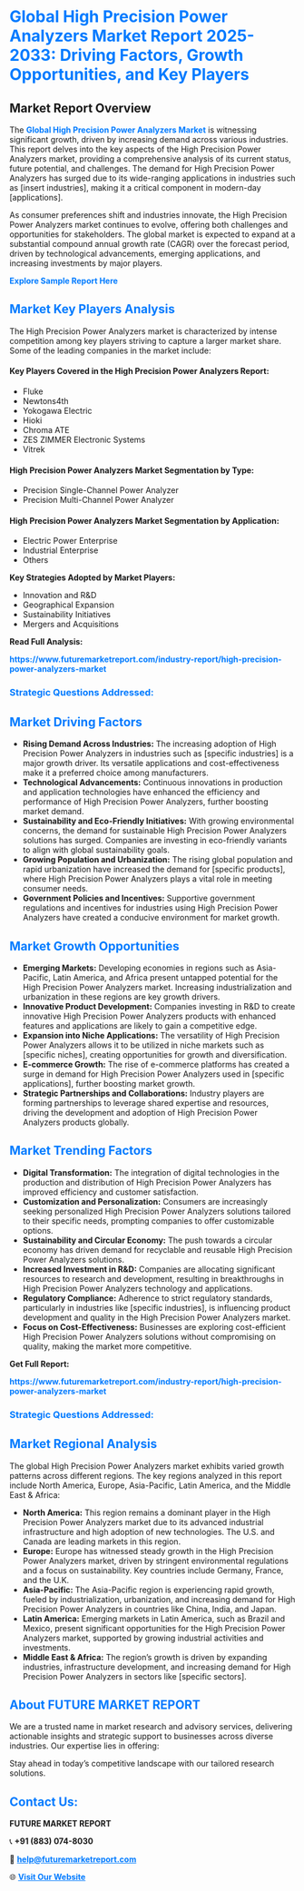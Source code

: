 <h1 style="color: #007BFF;">Global High Precision Power Analyzers Market Report 2025-2033: Driving Factors, Growth Opportunities, and Key Players</h1>

<section id="overview">
<h2>Market Report Overview</h2>
<p>The <a href="https://www.futuremarketreport.com/industry-report/high-precision-power-analyzers-market" style="color: #007BFF; text-decoration: none;"><strong>Global High Precision Power Analyzers Market</strong></a> is witnessing significant growth, driven by increasing demand across various industries. This report delves into the key aspects of the High Precision Power Analyzers market, providing a comprehensive analysis of its current status, future potential, and challenges. The demand for High Precision Power Analyzers has surged due to its wide-ranging applications in industries such as [insert industries], making it a critical component in modern-day [applications].</p>
<p>As consumer preferences shift and industries innovate, the High Precision Power Analyzers market continues to evolve, offering both challenges and opportunities for stakeholders. The global market is expected to expand at a substantial compound annual growth rate (CAGR) over the forecast period, driven by technological advancements, emerging applications, and increasing investments by major players.</p>
</section>

<section id="overview">
<p><a href="https://www.futuremarketreport.com/request-sample/reportId=29346" style="color: #007BFF; text-decoration: none;"><strong>Explore Sample Report Here</strong></a></p>
</section>

<section id="key-players">
<h2 style="color: #007BFF;">Market Key Players Analysis</h2>
<p>The High Precision Power Analyzers market is characterized by intense competition among key players striving to capture a larger market share. Some of the leading companies in the market include:</p>
<h4>Key Players Covered in the High Precision Power Analyzers Report:</h4>
<ul><li>Fluke</li><li>Newtons4th</li><li>Yokogawa Electric</li><li>Hioki</li><li>Chroma ATE</li><li>ZES ZIMMER Electronic Systems</li><li>Vitrek</li></ul>
<h4>High Precision Power Analyzers Market Segmentation by Type:</h4>
<ul><li>Precision Single-Channel Power Analyzer</li><li>Precision Multi-Channel Power Analyzer</li></ul>

<h4>High Precision Power Analyzers Market Segmentation by Application:</h4>
<ul><li>Electric Power Enterprise</li><li>Industrial Enterprise</li><li>Others</li></ul>
<p><strong>Key Strategies Adopted by Market Players:</strong></p>
<ul>
<li>Innovation and R&D</li>
<li>Geographical Expansion</li>
<li>Sustainability Initiatives</li>
<li>Mergers and Acquisitions</li>
</ul>
</section>

<section>
<p><strong>Read Full Analysis: </strong></p><a href="https://www.futuremarketreport.com/industry-report/high-precision-power-analyzers-market" style="color: #007BFF; text-decoration: none;"><strong>https://www.futuremarketreport.com/industry-report/high-precision-power-analyzers-market</strong></a>
<h3 style="color: #007BFF;">Strategic Questions Addressed:</h3>
</section>

<section id="driving-factors">
<h2 style="color: #007BFF;">Market Driving Factors</h2>
<ul>
<li><strong>Rising Demand Across Industries:</strong> The increasing adoption of High Precision Power Analyzers in industries such as [specific industries] is a major growth driver. Its versatile applications and cost-effectiveness make it a preferred choice among manufacturers.</li>
<li><strong>Technological Advancements:</strong> Continuous innovations in production and application technologies have enhanced the efficiency and performance of High Precision Power Analyzers, further boosting market demand.</li>
<li><strong>Sustainability and Eco-Friendly Initiatives:</strong> With growing environmental concerns, the demand for sustainable High Precision Power Analyzers solutions has surged. Companies are investing in eco-friendly variants to align with global sustainability goals.</li>
<li><strong>Growing Population and Urbanization:</strong> The rising global population and rapid urbanization have increased the demand for [specific products], where High Precision Power Analyzers plays a vital role in meeting consumer needs.</li>
<li><strong>Government Policies and Incentives:</strong> Supportive government regulations and incentives for industries using High Precision Power Analyzers have created a conducive environment for market growth.</li>
</ul>
</section>

<section id="growth-opportunities">
<h2 style="color: #007BFF;">Market Growth Opportunities</h2>
<ul>
<li><strong>Emerging Markets:</strong> Developing economies in regions such as Asia-Pacific, Latin America, and Africa present untapped potential for the High Precision Power Analyzers market. Increasing industrialization and urbanization in these regions are key growth drivers.</li>
<li><strong>Innovative Product Development:</strong> Companies investing in R&D to create innovative High Precision Power Analyzers products with enhanced features and applications are likely to gain a competitive edge.</li>
<li><strong>Expansion into Niche Applications:</strong> The versatility of High Precision Power Analyzers allows it to be utilized in niche markets such as [specific niches], creating opportunities for growth and diversification.</li>
<li><strong>E-commerce Growth:</strong> The rise of e-commerce platforms has created a surge in demand for High Precision Power Analyzers used in [specific applications], further boosting market growth.</li>
<li><strong>Strategic Partnerships and Collaborations:</strong> Industry players are forming partnerships to leverage shared expertise and resources, driving the development and adoption of High Precision Power Analyzers products globally.</li>
</ul>
</section>

<section id="trending-factors">
<h2 style="color: #007BFF;">Market Trending Factors</h2>
<ul>
<li><strong>Digital Transformation:</strong> The integration of digital technologies in the production and distribution of High Precision Power Analyzers has improved efficiency and customer satisfaction.</li>
<li><strong>Customization and Personalization:</strong> Consumers are increasingly seeking personalized High Precision Power Analyzers solutions tailored to their specific needs, prompting companies to offer customizable options.</li>
<li><strong>Sustainability and Circular Economy:</strong> The push towards a circular economy has driven demand for recyclable and reusable High Precision Power Analyzers solutions.</li>
<li><strong>Increased Investment in R&D:</strong> Companies are allocating significant resources to research and development, resulting in breakthroughs in High Precision Power Analyzers technology and applications.</li>
<li><strong>Regulatory Compliance:</strong> Adherence to strict regulatory standards, particularly in industries like [specific industries], is influencing product development and quality in the High Precision Power Analyzers market.</li>
<li><strong>Focus on Cost-Effectiveness:</strong> Businesses are exploring cost-efficient High Precision Power Analyzers solutions without compromising on quality, making the market more competitive.</li>
</ul>
</section>

<section>
<p><strong>Get Full Report: </strong></p><a href="https://www.futuremarketreport.com/industry-report/high-precision-power-analyzers-market" style="color: #007BFF; text-decoration: none;"><strong>https://www.futuremarketreport.com/industry-report/high-precision-power-analyzers-market</strong></a>
<h3 style="color: #007BFF;">Strategic Questions Addressed:</h3>
</section>


<section id="regional-analysis">
<h2 style="color: #007BFF;">Market Regional Analysis</h2>
<p>The global High Precision Power Analyzers market exhibits varied growth patterns across different regions. The key regions analyzed in this report include North America, Europe, Asia-Pacific, Latin America, and the Middle East & Africa:</p>
<ul>
<li><strong>North America:</strong> This region remains a dominant player in the High Precision Power Analyzers market due to its advanced industrial infrastructure and high adoption of new technologies. The U.S. and Canada are leading markets in this region.</li>
<li><strong>Europe:</strong> Europe has witnessed steady growth in the High Precision Power Analyzers market, driven by stringent environmental regulations and a focus on sustainability. Key countries include Germany, France, and the U.K.</li>
<li><strong>Asia-Pacific:</strong> The Asia-Pacific region is experiencing rapid growth, fueled by industrialization, urbanization, and increasing demand for High Precision Power Analyzers in countries like China, India, and Japan.</li>
<li><strong>Latin America:</strong> Emerging markets in Latin America, such as Brazil and Mexico, present significant opportunities for the High Precision Power Analyzers market, supported by growing industrial activities and investments.</li>
<li><strong>Middle East & Africa:</strong> The region’s growth is driven by expanding industries, infrastructure development, and increasing demand for High Precision Power Analyzers in sectors like [specific sectors].</li>
</ul>
</section>

<footer>
<h2 style="color: #007BFF;">About FUTURE MARKET REPORT</h2>
<p>We are a trusted name in market research and advisory services, delivering actionable insights and strategic support to businesses across diverse industries. Our expertise lies in offering:</p>

<p>Stay ahead in today’s competitive landscape with our tailored research solutions.</p>

<h2 style="color: #007BFF;">Contact Us:</h2>
<p><strong>FUTURE MARKET REPORT</strong></p>
<p>📞 <strong>+91 (883) 074-8030</strong></p>
<p>📧 <strong><a href="mailto:help@futuremarketreport.com" style="color: #007BFF;">help@futuremarketreport.com</a></strong></p>
<p>🌐 <strong><a href="https://www.futuremarketreport.com/" style="color: #007BFF;">Visit Our Website</a></strong></p>
</footer>